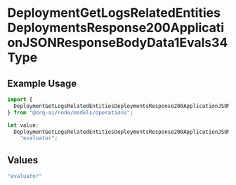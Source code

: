 # DeploymentGetLogsRelatedEntitiesDeploymentsResponse200ApplicationJSONResponseBodyData1Evals34Type

## Example Usage

```typescript
import {
  DeploymentGetLogsRelatedEntitiesDeploymentsResponse200ApplicationJSONResponseBodyData1Evals34Type,
} from "@orq-ai/node/models/operations";

let value:
  DeploymentGetLogsRelatedEntitiesDeploymentsResponse200ApplicationJSONResponseBodyData1Evals34Type =
    "evaluator";
```

## Values

```typescript
"evaluator"
```